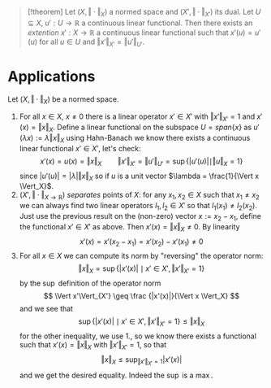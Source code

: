 > [!theorem] Let $(X, \Vert\cdot\Vert_X)$ a normed space and $(X', \Vert\cdot \Vert_{X'})$ its dual.
> Let $U \subseteq X$, $u' : U \to \mathbb{R}$ a continuous linear functional. Then there exists an _extention_ $x' : X \to \mathbb{R}$ a continuous linear functional such that $x'(u)=u'(u)$ for all $u \in U$ and $\Vert x' \Vert_{X'} = \Vert u' \Vert_{U'}$.

# Applications
Let $(X, \Vert \cdot \Vert_X)$ be a normed space. 
1. For all $x \in X$, $x \neq 0$ there is a linear operator $x' \in X'$ with $\Vert x'\Vert_{X'}=1$ and $x'(x) = \Vert x \Vert_X$. Define a linear functional on the subspace $U = span\{x\}$ as $u'(\lambda x) := \lambda \Vert x \Vert_X$ using Hahn-Banach we know there exists a continuous linear functional $x' \in X'$, let's check:
$$
x'(x) = u(x) = \Vert x \Vert_X \qquad \Vert x' \Vert_{X'} = \Vert u' \Vert_{U'}=\sup\{ |u'(u)| \mid \Vert u\Vert_X = 1\}
$$
since $|u'(u)| = |\lambda| \Vert x \Vert_X$ so if $u$ is a unit vector $\lambda = \frac{1}{\Vert x \Vert_X}$. 
2. $(X', \Vert \cdot \Vert_{X\to\mathbb{R}})$ _separates_ points of $X$: for any $x_1, x_2 \in X$ such that $x_1 \neq x_2$ we can always find two linear operators $l_1, l_2 \in X'$ so that $l_1(x_1) \neq l_2(x_2)$. 
	Just use the previous result on the (non-zero) vector $x := x_2-x_1$, define the functional $x' \in X'$ as above. Then $x'(x) = \Vert x \Vert_X \neq 0$. By linearity
	$$
	x'(x) = x'(x_2-x_1) = x'(x_2) - x'(x_1) \neq 0
  $$
  3. For all $x \in X$ we can compute its norm by "reversing" the operator norm:
  $$
  \Vert x \Vert_X = \sup\{ |x'(x)| \mid x' \in X', \Vert x' \Vert_{X'} = 1\}
  $$
  by the $\sup$ definition of the operator norm
  $$
  \Vert x'\Vert_{X'} \geq \frac {|x'(x)|}{\Vert x \Vert_X} 
 $$
 and we see that 
$$
\sup\{ |x'(x)| \mid x' \in X', \Vert x' \Vert_{X'} = 1\} \leq \Vert x \Vert_X
$$ for the other inequality, we use $1.$, so we know there exists a functional such that $x'(x) = \Vert x \Vert_X$  with $\Vert x' \Vert_{X'} = 1$, so that
$$
\Vert x \Vert_X \leq \sup_{\Vert x' \Vert_{X'}=1} |x'(x)|
$$
and we get the desired equality. Indeed the $\sup$ is a $\max$.